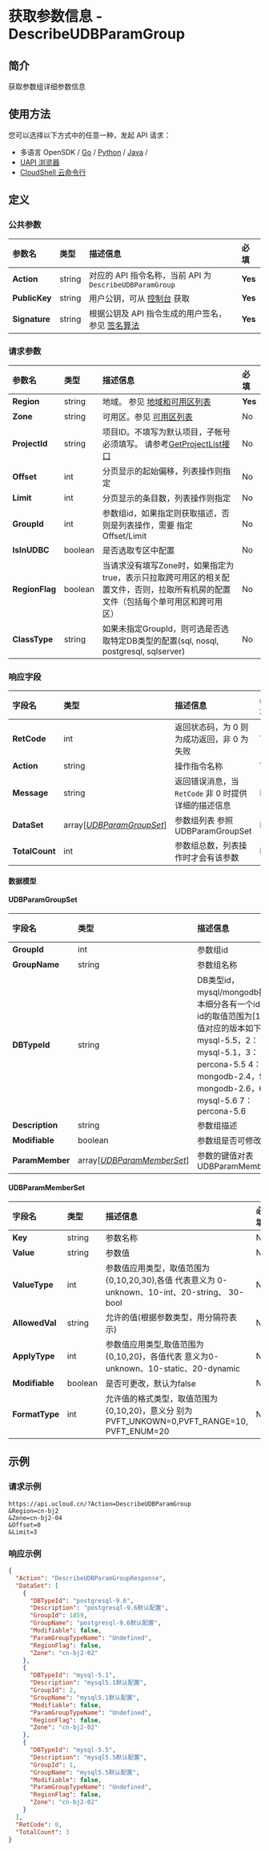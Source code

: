 # 获取参数信息 - DescribeUDBParamGroup

## 简介

获取参数组详细参数信息






## 使用方法

您可以选择以下方式中的任意一种，发起 API 请求：
- 多语言 OpenSDK / [Go](https://github.com/ucloud/ucloud-sdk-go) / [Python](https://github.com/ucloud/ucloud-sdk-python3) / [Java](https://github.com/ucloud/ucloud-sdk-java) /
- [UAPI 浏览器](https://console.ucloud.cn/uapi/detail?id=DescribeUDBParamGroup)
- [CloudShell 云命令行](https://shell.ucloud.cn/)


## 定义

### 公共参数

| 参数名 | 类型 | 描述信息 | 必填 |
|:---|:---|:---|:---|
| **Action**     | string  | 对应的 API 指令名称，当前 API 为 `DescribeUDBParamGroup`                        | **Yes** |
| **PublicKey**  | string  | 用户公钥，可从 [控制台](https://console.ucloud.cn/uapi/apikey) 获取                                             | **Yes** |
| **Signature**  | string  | 根据公钥及 API 指令生成的用户签名，参见 [签名算法](api/summary/signature.md)  | **Yes** |

### 请求参数

| 参数名 | 类型 | 描述信息 | 必填 |
|:---|:---|:---|:---|
| **Region** | string | 地域。 参见 [地域和可用区列表](https://docs.ucloud.cn/api/summary/regionlist) |**Yes**|
| **Zone** | string | 可用区。参见 [可用区列表](https://docs.ucloud.cn/api/summary/regionlist) |No|
| **ProjectId** | string | 项目ID。不填写为默认项目，子帐号必须填写。 请参考[GetProjectList接口](https://docs.ucloud.cn/api/summary/get_project_list) |No|
| **Offset** | int | 分页显示的起始偏移，列表操作则指定 |No|
| **Limit** | int | 分页显示的条目数，列表操作则指定 |No|
| **GroupId** | int | 参数组id，如果指定则获取描述，否则是列表操作，需要 指定Offset/Limit |No|
| **IsInUDBC** | boolean | 是否选取专区中配置 |No|
| **RegionFlag** | boolean | 当请求没有填写Zone时，如果指定为true，表示只拉取跨可用区的相关配置文件，否则，拉取所有机房的配置文件（包括每个单可用区和跨可用区） |No|
| **ClassType** | string | 如果未指定GroupId，则可选是否选取特定DB类型的配置(sql, nosql, postgresql, sqlserver) |No|

### 响应字段

| 字段名 | 类型 | 描述信息 | 必填 |
|:---|:---|:---|:---|
| **RetCode** | int | 返回状态码，为 0 则为成功返回，非 0 为失败 |**Yes**|
| **Action** | string | 操作指令名称 |**Yes**|
| **Message** | string | 返回错误消息，当 `RetCode` 非 0 时提供详细的描述信息 |No|
| **DataSet** | array[[*UDBParamGroupSet*](#UDBParamGroupSet)] | 参数组列表 参照UDBParamGroupSet |No|
| **TotalCount** | int | 参数组总数，列表操作时才会有该参数 |No|

#### 数据模型


#### UDBParamGroupSet

| 字段名 | 类型 | 描述信息 | 必填 |
|:---|:---|:---|:---|
| **GroupId** | int | 参数组id |No|
| **GroupName** | string | 参数组名称 |No|
| **DBTypeId** | string | DB类型id，mysql/mongodb按版本细分各有一个id 目前id的取值范围为[1,7],数值对应的版本如下 1：mysql-5.5，2：mysql-5.1，3：percona-5.5 4：mongodb-2.4，5：mongodb-2.6，6：mysql-5.6 7：percona-5.6 |No|
| **Description** | string | 参数组描述 |No|
| **Modifiable** | boolean | 参数组是否可修改 |No|
| **ParamMember** | array[[*UDBParamMemberSet*](#UDBParamMemberSet)] | 参数的键值对表 UDBParamMemberSet |No|

#### UDBParamMemberSet

| 字段名 | 类型 | 描述信息 | 必填 |
|:---|:---|:---|:---|
| **Key** | string | 参数名称 |No|
| **Value** | string | 参数值 |No|
| **ValueType** | int | 参数值应用类型，取值范围为{0,10,20,30},各值 代表意义为 0-unknown、10-int、20-string、 30-bool |No|
| **AllowedVal** | string | 允许的值(根据参数类型，用分隔符表示) |No|
| **ApplyType** | int | 参数值应用类型,取值范围为{0,10,20}，各值代表 意义为0-unknown、10-static、20-dynamic |No|
| **Modifiable** | boolean | 是否可更改，默认为false |No|
| **FormatType** | int | 允许值的格式类型，取值范围为{0,10,20}，意义分 别为PVFT_UNKOWN=0,PVFT_RANGE=10, PVFT_ENUM=20 |No|

## 示例

### 请求示例
    
```
https://api.ucloud.cn/?Action=DescribeUDBParamGroup
&Region=cn-bj2
&Zone=cn-bj2-04
&Offset=0
&Limit=3                        
```

### 响应示例
    
```json
{
  "Action": "DescribeUDBParamGroupResponse",
  "DataSet": [
    {
      "DBTypeId": "postgresql-9.6",
      "Description": "postgresql-9.6默认配置",
      "GroupId": 1859,
      "GroupName": "postgresql-9.6默认配置",
      "Modifiable": false,
      "ParamGroupTypeName": "Undefined",
      "RegionFlag": false,
      "Zone": "cn-bj2-02"
    },
    {
      "DBTypeId": "mysql-5.1",
      "Description": "mysql5.1默认配置",
      "GroupId": 2,
      "GroupName": "mysql5.1默认配置",
      "Modifiable": false,
      "ParamGroupTypeName": "Undefined",
      "RegionFlag": false,
      "Zone": "cn-bj2-02"
    },
    {
      "DBTypeId": "mysql-5.5",
      "Description": "mysql5.5默认配置",
      "GroupId": 1,
      "GroupName": "mysql5.5默认配置",
      "Modifiable": false,
      "ParamGroupTypeName": "Undefined",
      "RegionFlag": false,
      "Zone": "cn-bj2-02"
    }
  ],
  "RetCode": 0,
  "TotalCount": 3
}
```





